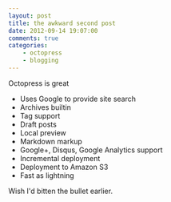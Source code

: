 ```yaml
---
layout: post
title: the awkward second post
date: 2012-09-14 19:07:00
comments: true
categories:
    - octopress
    - blogging
---
```

Octopress is great

- Uses Google to provide site search
- Archives builtin
- Tag support
- Draft posts
- Local preview
- Markdown markup
- Google+, Disqus, Google Analytics support
- Incremental deployment
- Deployment to Amazon S3
- Fast as lightning

Wish I'd bitten the bullet earlier.

